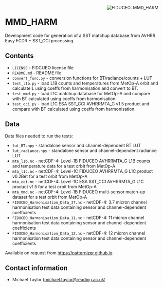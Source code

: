 <img alt="FIDUCEO: MMD_HARM" align="right" src="http://www.fiduceo.eu/sites/default/files/FIDUCEO-logo.png">

# MMD_HARM

Development code for generation of a SST matchup database from AVHRR Easy FCDR + SST_CCI processing.

## Contents

* `LICENSE` - FIDCUEO license file
* `README.md` - README file
* `convert_func.py` - conversion functions for BT/radiance/counts + LUT
* `test_l1b.py` - load L1B counts and temperatures from MetOp-A orbit and calculate L using coeffs from harmonisation and convert to BT.
* `test_mmd.py` - load L1C matchup database for MetOp-A and compare with BT calculated using coeffs from harmonisation.
* `test_cci.py` - load L1C ESA SST_CCI AVHRRMTA_G v1.5 product and compare with BT calculated using coeffs from harmonisation.

## Data

Data files needed to run the tests:

* `lut_BT.npy` - standalone sensor and channel-dependent BT LUT
* `lut_radiance.npy` - standalone sensor and channel-dependent radiance LUT
* `mta_l1b.nc` - netCDF-4: Level-1B FIDUCEO AVHRRMTA_G L1B counts and temperature data for a test orbit from MetOp-A
* `mta_l1c.nc` - netCDF-4: Level-1C FIDUCEO AVHRRMTA_G L1C product v0.2Bet for a test orbit from MetOp-A
* `mta_cci.nc` - netCDF-4: Level-1C ESA SST_CCI AVHRRMTA_G L1C product v1.5 for a test orbit from MetOp-A
* `mta_mmd.nc` - netCDF-4: Level-1B FIDUCEO multi-sensor match-up dataset for a test orbit from MetOp-A 
* `FIDUCEO_Harmonisation_Data_37.nc` - netCDF-4: 3.7 micron channel harmonisation test data containing sensor and channel-dependent coefficients
* `FIDUCEO_Harmonisation_Data_11.nc` - netCDF-4: 11 micron channel harmonisation test data containing sensor and channel-dependent coefficients
* `FIDUCEO_Harmonisation_Data_12.nc` - netCDF-4: 12 micron channel harmonisation test data containing sensor and channel-dependent coefficients

Available on request from https://patternizer.github.io

## Contact information

* Michael Taylor (michael.taylor@reading.ac.uk)



